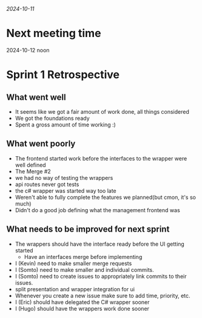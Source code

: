 *2024-10-11*
# Next meeting time
2024-10-12 noon
# Sprint 1 Retrospective

## What went well
- It seems like we got a fair amount of work done, all things considered
- We got the foundations ready
- Spent a gross amount of time working :)


## What went poorly
- The frontend started work before the interfaces to the wrapper were well defined
- The Merge #2
- we had no way of testing the wrappers
- api routes never got tests
- the c# wrapper was started way too late
- Weren't able to fully complete the features we planned(but cmon, it's so much)
- Didn't do a good job defining what the management frontend was


## What needs to be improved for next sprint
- The wrappers should have the interface ready before the UI getting started
    - Have an interfaces merge before implementing
- I (Kevin) need to make smaller merge requests
- I (Somto) need to make smaller and individual commits.
- I (Somto) need to create issues to appropriately link commits to their issues.
- split presentation and wrapper integration for ui
- Whenever you create a new issue make sure to add time, priority, etc.
- I (Eric) should have delegated the C# wrapper sooner
- I (Hugo) should have the wrappers work done sooner
